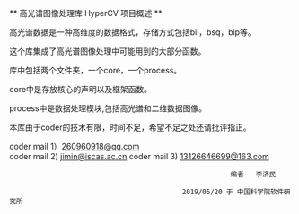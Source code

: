 
 **
高光谱图像处理库 HyperCV 项目概述
** 

高光谱数据是一种高维度的数据格式，存储方式包括bil，bsq，bip等。

这个库集成了高光谱图像处理中可能用到的大部分函数。

库中包括两个文件夹，一个core，一个process。

core中是存放核心的声明以及框架函数。

process中是数据处理模块,包括高光谱和二维数据图像。

本库由于coder的技术有限，时间不足，希望不足之处还请批评指正。

coder mail 1）260960918@qq.com  
coder mail 2) jimin@iscas.ac.cn
coder mail 3) 13126646699@163.com
 

                                                           编者   李济民

			                                   2019/05/20 于 中国科学院软件研究所
